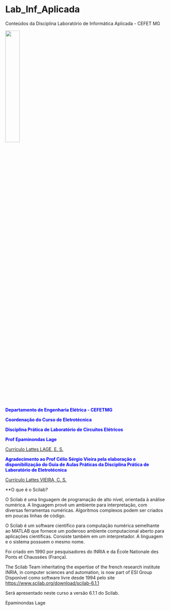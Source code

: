 # Lab_Inf_Aplicada
Conteúdos da Disciplina Laboratório de Informática Aplicada - CEFET MG

<td style="width: 30%;"><img src="https://github.com/Epaminondaslage/Lab-IoT-ELE-CEFET/blob/master/img/Logo_CEFET-MG.png" width="30%" /></td>
<p><strong><span style="color: #0000ff;">Departamento de Engenharia Elétrica - CEFETMG</span></strong></p>
<p><strong><span style="color: #0000ff;">Coordenação do Curso de Eletrotécnica</span></strong></p>
<p><strong><span style="color: #0000ff;">Disciplina Prática de Laboratório de Circuitos Elétricos</span></strong></p>
<p><strong><span style="color: #0000ff;">Prof Epaminondas Lage</span></strong></p>
<a href="http://lattes.cnpq.br/7787341723868111"> Currículo Lattes LAGE, E. S.</a> 
</p>
<p><strong><span style="color: #0000ff;">Agradecimento ao Prof Célio Sérgio Vieira pela elaboração e disponibilização do Guia de Aulas Práticas da Disciplina Prática de Laboratório de Eletrotécnica</span></strong></p>
<a href="http://lattes.cnpq.br/4432862799465667"> Currículo Lattes VIEIRA, C. S.</a> 
 </p>

**O que é o Scilab?

O Scilab é uma linguagem de programação de alto nível, orientada à análise numérica. A linguagem provê um ambiente para interpretação, com diversas ferramentas numéricas. Algoritmos complexos podem ser criados em poucas linhas de código.

O Scilab é um software científico para computação numérica semelhante ao MATLAB que fornece um poderoso ambiente computacional aberto para aplicações científicas.
Consiste também em um interpretador. A linguagem e o sistema possuem o mesmo nome.

Foi criado em 1990 por pesquisadores do INRIA e da École Nationale des Ponts et Chaussées (França).

The Scilab Team inheritating the expertise of the french research institute INRIA, in computer sciences and automation, is now part of ESI Group
Disponível como software livre desde 1994 pelo site https://www.scilab.org/download/scilab-6.1.1

Será apresentado neste curso a versão 6.1.1 do Scilab.

Epaminondas Lage


